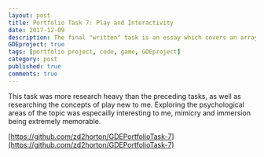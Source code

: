 ```yaml
---
layout: post
title: Portfolio Task 7: Play and Interactivity 
date: 2017-12-09
description: The final "written" task is an essay which covers an array of concepts oriented around the theory of play.
GDEproject: true
tags: [portfolio project, code, game, GDEproject]
category: post
published: true
comments: true
---
```

This task was more research heavy than the preceding tasks, as well as researching the concepts of play new to me. Exploring the psychological areas of the topic was especailly interesting to me, mimicry and immersion being extremely memorable.

[https://github.com/zd2horton/GDEPortfolioTask-7](https://github.com/zd2horton/GDEPortfolioTask-7)
